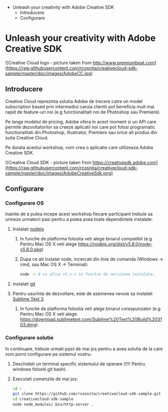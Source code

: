 <!-- MarkdownTOC -->

- Unleash your creativity with Adobe Creative SDK
    - Introducere
    - Configurare

<!-- /MarkdownTOC -->


# Unleash your creativity with Adobe Creative SDK

![Creative Cloud logo - picture taken from http://www.premiumbeat.com](https://raw.githubusercontent.com/rcosnita/creativecloud-sdk-sample/master/doc/images/AdobeCC.jpg)

## Introducere

Creative Cloud reprezinta solutia Adobe de trecere catre un model subscription based prin intermediul caruia clientii pot beneficia mult mai rapid de feature-uri noi (e.g functionalitati noi de Photoshop sau Premiere).

Pe langa modelul de pricing, Adobe ofera in acest moment si un API care permite dezvoltatorilor sa creeze aplicatii noi care pot folosi programatic functionalitati din Photoshop, Illustrator, Premiere sau orice alt produs din suita Creative Cloud.

Pe durata acestui workshop, vom crea o aplicatie care utilizeaza Adobe Creative SDK.

![Creative Cloud SDK - picture taken from https://creativesdk.adobe.com](https://raw.githubusercontent.com/rcosnita/creativecloud-sdk-sample/master/doc/images/AdobeCreativeSdk.png)

## Configurare

### Configurare OS

Inainte de a putea incepe acest workshop fiecare participant trebuie sa urmeze urmatorii pasi pentru a putea avea toate dependintele instalate:

1. Instalati [nodejs](https://nodejs.org/en/download/stable/)
    1. In functie de platforma folosita veti alege binarul compatibil (e.g Pentru Mac OS X veti alege https://nodejs.org/dist/v5.8.0/node-v5.8.0.pkg)
    1. Dupa ce ati instalat node, incercati din linie de comanda (Windows -> cmd, sau Mac OS X -> Terminal):
        
        ```bash
        node -v # va afisa v5.x.x in functie de versiunea instalata.
        ```

1. Instalati [git](https://git-scm.com/book/en/v2/Getting-Started-Installing-Git)
1. Pentru usurinta de dezvoltare, este de asemenea nevoie sa instalati [Sublime Text 3](https://www.sublimetext.com/3).
    1. In functie de platforma folosita veti alege binarul corespunzator (e.g Pentru Mac OS X veti alege https://download.sublimetext.com/Sublime%20Text%20Build%203103.dmg).

### Configurare solutie

In continuare, trebuie urmati pasii de mai jos pentru a avea solutia de la care vom porni configurare pe sistemul vostru:

1. Deschideti un terminal specific sistemului de operare (!!!! Pentru windows folositi git bash).
1. Executati comenzile de mai jos:
    
    ```bash
    cd ~
    git clone https://github.com/rcosnita/creativecloud-sdk-sample.git
    cd creativecloud-sdk-sample
    node node_modules/.bin/http-server .
    ```
